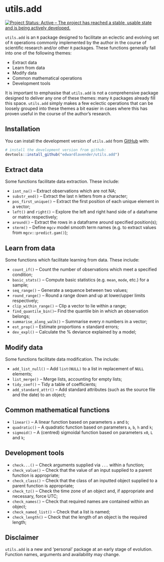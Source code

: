 
# utils.add

[![Project Status: Active – The project has reached a stable, usable
state and is being actively
developed.](https://www.repostatus.org/badges/latest/active.svg)](https://www.repostatus.org/#active)

`utils.add` is an `R` package designed to facilitate an eclectic and
evolving set of `R` operations commonly implemented by the author in the
course of scientific research and/or other `R` packages. These functions
generally fall into one of the following themes:

  - Extract data
  - Learn from data
  - Modify data
  - Common mathematical operations
  - Development tools

It is important to emphasise that `utils.add` is not a comprehensive
package designed to deliver any one of these themes: many `R` packages
already fill this space. `utils.add` simply makes a few eclectic
operations that can be loosely grouped into these themes a bit easier in
cases where this has proven useful in the course of the author’s
research.

## Installation

You can install the development version of `utils.add` from
[GitHub](https://github.com/) with:

``` r
# install the development version from github:
devtools::install_github("edwardlavender/utils.add")
```

## Extract data

Some functions facilitate data extraction. These include:

  - `isnt_na()` – Extract observations which are not NA;
  - `substr_end()` – Extract the last n letters from a character;
  - `pos_first_unique()` – Extract the first position of each unique
    element in a vector;
  - `left()` and `right()` – Explore the left and right hand side of a
    dataframe or matrix respectively;
  - `around()` – Extract the rows in a dataframe around specified
    position(s);
  - `sterm()` – Define `mgcv` model smooth term names (e.g. to extract
    values from `mgcv::predict.gam()`);

## Learn from data

Some functions which facilitate learning from data. These include:

  - `count_if()` – Count the number of observations which meet a
    specified condition;
  - `basic_stats()` – Compute basic statistics (e.g. `mean`, `mode`,
    etc.) for a sample;
  - `seq_range()` – Generate a sequence between two values;
  - `round_range()` – Round a range down and up at lower/upper limits
    respectively;
  - `clip_within_range()` – Clip a vector to lie within a range;
  - `find_quantile_bin()`– Find the quantile bin in which an observation
    belongs;
  - `summarise_along_walk()` – Summarise every *n* numbers in a vector;
  - `est_prop()` – Estimate proportions ± standard errors;
  - `dev_expl()` – Calculate the % deviance explained by a model;

## Modify data

Some functions facilitate data modification. The include:

  - `add_list_null()` – Add `list(NULL)` to a list in replacement of
    `NULL` elements;
  - `list_merge()` – Merge lists, accounting for empty lists;
  - `tidy_coef()` – Tidy a table of coefficients;
  - `add_standard_attr()` – Add standard attributes (such as the source
    file and the date) to an object;

## Common mathematical functions

  - `linear()` – A linear function based on parameters `a` and `b`;
  - `quadratic()` – A quadratic function based on parameters `a`, `b`,
    `h` and `k`;
  - `sigmoid()` – A (centred) sigmoidal function based on parameters
    `x0`, `L` and `k`;

## Development tools

  - `check...()` – Check arguments supplied via `...` within a function;
  - `check_value()` – Check that the value of an input supplied to a
    parent function is appropriate;
  - `check_class()` – Check that the class of an inputted object
    supplied to a parent function is appropriate;
  - `check_tz()` – Check the time zone of an object and, if appropriate
    and necessary, force UTC;
  - `check_names()` – Check that required names are contained within an
    object;
  - `check_named_list()` – Check that a list is named;
  - `check_length()` – Check that the length of an object is the
    required length;

## Disclaimer

`utils.add` is a new and ‘personal’ package at an early stage of
evolution. Function names, arguments and availability may change.
